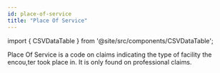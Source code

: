 ```yaml
---
id: place-of-service
title: "Place Of Service"
---
```


import { CSVDataTable } from '@site/src/components/CSVDataTable';

Place Of Service is a code on claims indicating the type of facility the encou,ter took place in.  It is only found on professional claims.


<CSVDataTable csvUrl="https://raw.githubusercontent.com/tuva-health/terminology/main/terminology/terminology__place_of_service.csv" />